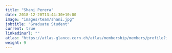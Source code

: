 ```yaml
---
title: "Shani Perera"
date: 2018-12-20T13:44:30+10:00
image: "images/team/shani.jpg"
jobtitle: "Graduate Student"
current: true
linkedinurl: ""
atlas: "https://atlas-glance.cern.ch/atlas/membership/members/profile?id=16777"
weight: 9
---
```

